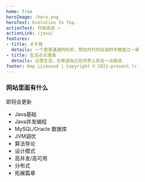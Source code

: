 ```yaml
---
home: true
heroImage: /hero.png
heroText: Evolution To Top.
actionText: 开始阅读 →
actionLink: /java/
features:
- title: 关于我
  details: 一个普普通通的码农，想在时代的巨浪的平稳度过一身
- title: 生活点点滴滴
  details: 记录生活，也希望自己在世界上存在一点痕迹
footer: Hep Licensed | Copyright © 2021-present lr
---
```

### 网站里面有什么

即将会更新

* Java基础
* Java并发编程
* MySQL/Oracle 数据库
* JVM调优
* 算法导论
* 设计模式
* 高并发/高可用
* 分布式
* 拓展篇章
